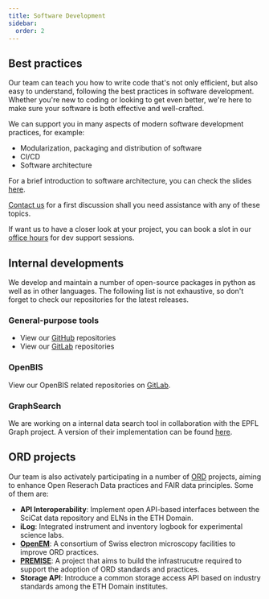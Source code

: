 ```yaml
---
title: Software Development
sidebar:
  order: 2
---
```


## Best practices

Our team can teach you how to write code that's not only efficient, but also easy to understand, following the best practices in software development.
Whether you're new to coding or looking to get even better, we're here to make sure your software is both effective and well-crafted.

We can support you in many aspects of modern software development practices, for example:

- Modularization, packaging and distribution of software
- CI/CD
- Software architecture

For a brief introduction to software architecture, you can check the slides [here](https://gitlab.empa.ch/empa-scientific-it/software-architecture-training).

[Contact us](/support/) for a first discussion shall you need assistance with any of these topics.

If want us to have a closer look at your project, you can book a slot in our [office hours](/support/#how-to-book-a-meeting) for dev support sessions.

## Internal developments

We develop and maintain a number of open-source packages in python as well as in other languages.
The following list is not exhaustive, so don't forget to check our repositories for the latest releases.

### General-purpose tools

- View our [GitHub](https://github.com/orgs/empa-scientific-it/repositories) repositories
- View our [GitLab](https://gitlab.empa.ch/empa-scientific-it) repositories

### OpenBIS

View our OpenBIS related repositories on [GitLab](https://gitlab.empa.ch/openbis-tools).

### GraphSearch

We are working on a internal data search tool in collaboration with the EPFL Graph project.
A version of their implementation can be found [here](https://graphsearch.epfl.ch/).

## ORD projects

Our team is also activately participating in a number of [ORD](https://open-research-data-portal.ch/) projects, aiming to enhance Open Reserach Data practices and FAIR data principles.
Some of them are:

- **API Interoperability**: Implement open API-based interfaces between the SciCat data repository and ELNs in the ETH Domain.
- **iLog**: Integrated instrument and inventory logbook for experimental science labs.
- **[OpenEM](https://www.openem.ch/)**: A consortium of Swiss electron microscopy facilities to improve ORD practices.
- **[PREMISE](https://ord-premise.org/)**: A project that aims to build the infrastrucutre required to support the adoption of ORD standards and practices.
- **Storage API**: Introduce a common storage access API based on industry standards among the ETH Domain institutes.
